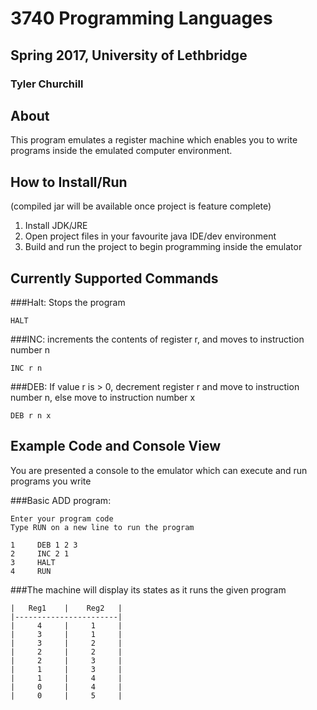 # 3740 Programming Languages
## Spring 2017, University of Lethbridge
### Tyler Churchill

## About

This program emulates a register machine which enables you to write programs inside the emulated computer environment.

## How to Install/Run

(compiled jar will be available once project is feature complete)

1. Install JDK/JRE
2. Open project files in your favourite java IDE/dev environment
3. Build and run the project to begin programming inside the emulator

## Currently Supported Commands

###Halt: Stops the program
```
HALT  
```

###INC: increments the contents of register r, and moves to instruction number n
```
INC r n
```

###DEB: If value r is > 0, decrement register r and move to instruction number n, else move to 
instruction number x

```
DEB r n x
```
## Example Code and Console View

You are presented a console to the emulator which can execute and run programs you write

###Basic ADD program:

```
Enter your program code
Type RUN on a new line to run the program

1     DEB 1 2 3
2     INC 2 1
3     HALT
4     RUN

```
###The machine will display its states as it runs the given program

```
|   Reg1    |    Reg2   |
|-----------------------|
|     4     |     1     |
|     3     |     1     |
|     3     |     2     |
|     2     |     2     |
|     2     |     3     |
|     1     |     3     |
|     1     |     4     |
|     0     |     4     |
|     0     |     5     |
```
